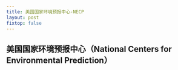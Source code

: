 ```yaml
---
title: 美国国家环境预报中心-NECP
layout: post
fixtop: false
---
```


## 美国国家环境预报中心（National Centers for Environmental Prediction）
